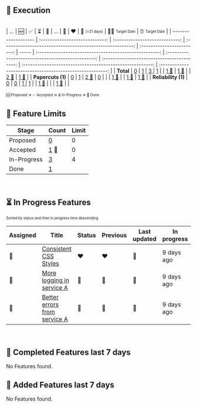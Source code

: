 &nbsp;  
## :rocket: Execution  
&nbsp;  
| ...                 |             :new:              |       :white_check_mark:       |                 :hourglass_flowing_sand:                  |      :checkered_flag:      | ...   |                     :yellow_heart:                     |                      :heart:                      | :calendar: <sub><sup>(>21 days)</sup></sub> |     :man_shrugging: <sub><sup>Target Date</sup></sub>     |      :alarm_clock: <sub><sup>Target Date</sup></sub>      |
| ------------------- | :----------------------------: | :----------------------------: | :-------------------------------------------------------: | :------------------------: | ----- | :----------------------------------------------------: | :-----------------------------------------------: | :-----------------------------------------: | :-------------------------------------------------------: | :-------------------------------------------------------: |
| **Total**           |    [0](./Total-proposed.md)    |    [1](./Total-accepted.md)    |               [3 ](./Total-in-progress.md)                |    [1](./Total-done.md)    |       |    [1 :triangular_flag_on_post:](./Total-yellow.md)    |   [1 :triangular_flag_on_post:](./Total-red.md)   |           [](./Total-duration.md)           |    [2 :triangular_flag_on_post:](./Total-no-target.md)    |   [1 :triangular_flag_on_post:](./Total-past-target.md)   |
| **Papercuts (1)**   |  [0](./Papercuts-proposed.md)  |  [1](./Papercuts-accepted.md)  | [2 :triangular_flag_on_post:](./Papercuts-in-progress.md) |  [0](./Papercuts-done.md)  |       |               [](./Papercuts-yellow.md)                | [1 :triangular_flag_on_post:](./Papercuts-red.md) |         [](./Papercuts-duration.md)         |  [1 :triangular_flag_on_post:](./Papercuts-no-target.md)  | [1 :triangular_flag_on_post:](./Papercuts-past-target.md) |
| **Reliability (1)** | [0](./Reliability-proposed.md) | [0](./Reliability-accepted.md) |            [1 ](./Reliability-in-progress.md)             | [1](./Reliability-done.md) |       | [1 :triangular_flag_on_post:](./Reliability-yellow.md) |             [](./Reliability-red.md)              |        [](./Reliability-duration.md)        | [1 :triangular_flag_on_post:](./Reliability-no-target.md) |             [](./Reliability-past-target.md)              |

<sub><sup>:new: Proposed => :white_check_mark: Accepted => :hourglass_flowing_sand: In-Progress => :checkered_flag: Done</sup></sub>
&nbsp;  &nbsp;  
## :ship: Feature Limits  
| Stage       | Count                                                        | Limit |
| ----------- | ------------------------------------------------------------ | ----- |
| Proposed    | [0](./limits-Feature-Proposed.md)                            | 0     |
| Accepted    | [1](./limits-Feature-Accepted.md)  :triangular_flag_on_post: | 0     |
| In-Progress | [3](./limits-Feature-In-Progress.md)                         | 4     |
| Done        | [1](./limits-Feature-Done.md)                                |       |
&nbsp;  
## :hourglass_flowing_sand: In Progress Features  
<sub><sup>Sorted by status and then in progress time descending</sup></sub>  
  
| Assigned                  | Title                                                                                       | Status         | Previous       | Last updated               | In progress |
| ------------------------- | ------------------------------------------------------------------------------------------- | -------------- | -------------- | -------------------------- | ----------- |
| :triangular_flag_on_post: | [Consistent CSS Styles](https://github.com/bryanmacfarlane/sample-reports/issues/17)        | :heart:        | :heart:        |  :triangular_flag_on_post: | 9 days ago  |
| :triangular_flag_on_post: | [More logging in service A](https://github.com/bryanmacfarlane/sample-reports/issues/18)    | :yellow_heart: | :yellow_heart: |  :triangular_flag_on_post: | 9 days ago  |
| :triangular_flag_on_post: | [Better errors from service A](https://github.com/bryanmacfarlane/sample-reports/issues/15) | :green_heart:  | :green_heart:  |  :triangular_flag_on_post: | 9 days ago  |

  &nbsp;  
## :checkered_flag: Completed Features last 7 days  
  
No Features found.
  &nbsp;  
## :wave: Added Features last 7 days  
  
No Features found.
  